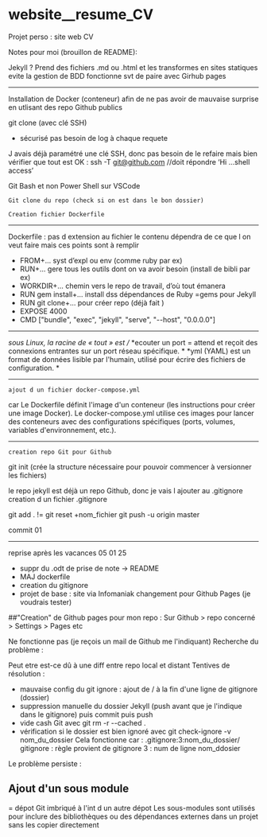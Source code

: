 # website__resume_CV
Projet perso : site web CV

Notes pour moi (brouillon de README):

Jekyll ?
Prend des fichiers .md ou .html et les transformes en sites statiques
evite la gestion de BDD
fonctionne svt de paire avec Girhub pages

_______________
Installation de Docker (conteneur) afin de ne pas avoir de mauvaise surprise en utlisant des repo Github publics

git clone (avec clé SSH)
+ sécurisé
pas besoin de log à chaque requete

J avais déjà paramétré une clé SSH, donc pas besoin de le refaire
mais bien vérifier que tout est OK :
ssh -T git@github.com    //doit répondre ‘Hi ...shell access’

Git Bash et non Power Shell sur VSCode

	Git clone du repo (check si on est dans le bon dossier)

	Creation fichier Dockerfile
       
____________
Dockerfile :
pas d extension au fichier
le contenu dépendra de ce que l on veut faire mais ces points sont à remplir
- FROM+... syst d’expl ou env (comme ruby par ex)
- RUN+... gere tous les outils dont on va avoir besoin (install de bibli par ex)
- WORKDIR+… chemin vers le repo de travail, d’où tout émanera
- RUN gem install+… install dss dépendances de Ruby =gems pour Jekyll
- RUN git clone+… pour créer repo (déjà fait )
- EXPOSE 4000
- CMD ["bundle", "exec", "jekyll", "serve", "--host", "0.0.0.0"]


________________
*sous Linux, la racine de « tout » est /*
*ecouter un port = attend et reçoit des connexions entrantes sur un port réseau spécifique. *
*yml (YAML) est un format de données lisible par l'humain, utilisé pour écrire des fichiers de configuration. * 
        
__________
	ajout d un fichier docker-compose.yml
car Le Dockerfile définit l'image d'un conteneur (les instructions pour créer une image Docker). Le docker-compose.yml utilise ces images pour lancer des conteneurs avec des configurations spécifiques (ports, volumes, variables d'environnement, etc.). 

__________
	creation repo Git pour Github
git init (crée la structure nécessaire pour pouvoir commencer à versionner les fichiers)

le repo jekyll est déjà un repo Github, donc je vais l ajouter au .gitignore
	creation d un fichier .gitignore
                                                          
git add .    !=    git reset +nom_fichier 
git push -u origin master
   
commit 01

________________

reprise après les vacances 05 01 25

- suppr du .odt de prise de note -> README
- MAJ dockerfile
- creation du gitignore
- projet de base : site via Infomaniak
changement pour Github Pages (je voudrais tester)

##"Creation" de Github pages pour mon repo :
Sur Github > repo concerné > Settings > Pages etc

Ne fonctionne pas (je reçois un mail de Github me l'indiquant)
Recherche du problème :

Peut etre est-ce dû à une diff entre repo local et distant
Tentives de résolution :
- mauvaise config du git ignore : ajout de / à la fin d'une ligne de gitignore (dossier)
- suppression manuelle du dossier Jekyll (push avant que je l'indique dans le gitignore) puis commit puis push
- vide cash Git avec git rm -r --cached .
- vérification si le dossier est bien ignoré avec 
git check-ignore -v nom_du_dossier
Cela fonctionne car :
.gitignore:3:nom_du_dossier/
gitignore : règle provient de gitignore
3 : num de ligne
nom_ddosier

Le problème persiste :
## Ajout d'un sous module
= dépot Git imbriqué à l'int d un autre dépot
Les sous-modules sont utilisés pour inclure des bibliothèques ou des dépendances externes dans un projet sans les copier directement
